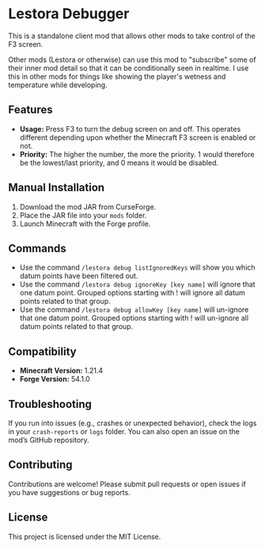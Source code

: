 # Lestora Debugger

This is a standalone client mod that allows other mods to take control of the F3 screen.

Other mods (Lestora or otherwise) can use this mod to "subscribe" some of their inner mod detail so that it can be conditionally seen in realtime.  I use this in other mods for things like showing the player's wetness and temperature while developing.

## Features
- **Usage:** Press F3 to turn the debug screen on and off.  This operates different depending upon whether the Minecraft F3 screen is enabled or not.
- **Priority:** The higher the number, the more the priority.  1 would therefore be the lowest/last priority, and 0 means it would be disabled.

## Manual Installation
1. Download the mod JAR from CurseForge.
2. Place the JAR file into your `mods` folder.
3. Launch Minecraft with the Forge profile.

## Commands
- Use the command `/lestora debug listIgnoredKeys` will show you which datum points have been filtered out.
- Use the command `/lestora debug ignoreKey [key name]` will ignore that one datum point.  Grouped options starting with ! will ignore all datum points related to that group.
- Use the command `/lestora debug allowKey [key name]` will un-ignore that one datum point.  Grouped options starting with ! will un-ignore all datum points related to that group.

## Compatibility
- **Minecraft Version:** 1.21.4
- **Forge Version:** 54.1.0

## Troubleshooting
If you run into issues (e.g., crashes or unexpected behavior), check the logs in your `crash-reports` or `logs` folder. You can also open an issue on the mod’s GitHub repository.

## Contributing
Contributions are welcome! Please submit pull requests or open issues if you have suggestions or bug reports.

## License
This project is licensed under the MIT License.
